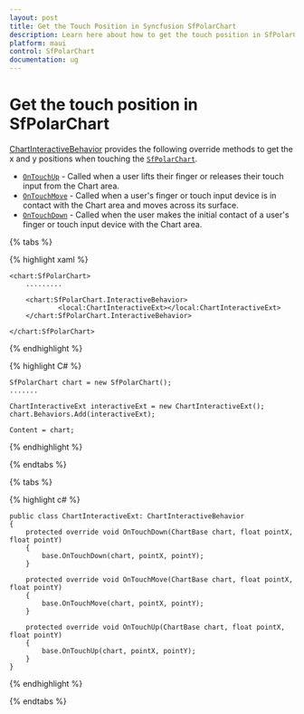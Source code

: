 ```yaml
---
layout: post
title: Get the Touch Position in Syncfusion SfPolarChart
description: Learn here about how to get the touch position in SfPolarChart.
platform: maui
control: SfPolarChart
documentation: ug
---
```


# Get the touch position in SfPolarChart

[ChartInteractiveBehavior]() provides the following override methods to get the x and y positions when touching the [`SfPolarChart`]().

* [`OnTouchUp`]() - Called when a user lifts their finger or releases their touch input from the Chart area. 
* [`OnTouchMove`]() - Called when a user's finger or touch input device is in contact with the Chart area and moves across its surface.
* [`OnTouchDown`]() -  Called when the user makes the initial contact of a user's finger or touch input device with the Chart area.

{% tabs %}

{% highlight xaml %}

    <chart:SfPolarChart>
        .........

        <chart:SfPolarChart.InteractiveBehavior>
                <local:ChartInteractiveExt></local:ChartInteractiveExt>
        </chart:SfPolarChart.InteractiveBehavior>

    </chart:SfPolarChart>

{% endhighlight %}

{% highlight C# %}

    SfPolarChart chart = new SfPolarChart();
    .......
    
    ChartInteractiveExt interactiveExt = new ChartInteractiveExt();
    chart.Behaviors.Add(interactiveExt);

    Content = chart;

{% endhighlight %}

{% endtabs %}

{% tabs %}

{% highlight c# %}

    public class ChartInteractiveExt: ChartInteractiveBehavior
    {
        protected override void OnTouchDown(ChartBase chart, float pointX, float pointY)
        {
            base.OnTouchDown(chart, pointX, pointY);
        }

        protected override void OnTouchMove(ChartBase chart, float pointX, float pointY)
        {
            base.OnTouchMove(chart, pointX, pointY);
        }

        protected override void OnTouchUp(ChartBase chart, float pointX, float pointY)
        {
            base.OnTouchUp(chart, pointX, pointY);
        }
    }

{% endhighlight  %}

{% endtabs %}
